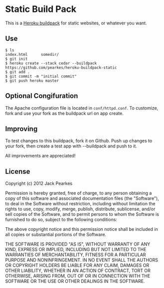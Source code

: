 Static Build Pack
========================

This is a [Heroku buildpack](http://devcenter.heroku.com/articles/buildpack) for static websites, or whatever you want.

Use
-------

    $ ls
    index.html      somedir/
    $ git init
    $ heroku create --stack cedar --buildpack https://github.com/pearkes/heroku-buildpack-static
    $ git add .
    $ git commit -m "initial commit"
    $ git push heroku master

Optional Congifuration
-------
The Apache configuration file is located in `conf/httpd.conf`. To customize, fork and use your fork as the buildpack url on app create.

Improving
-------

To test changes to this buildpack, fork it on Github. Push up changes to your fork, then create a test app with --buildpack <your-github-url> and push to it.

All improvements are appreciated!

License
-------

Copyright (c) 2012 Jack Pearkes

Permission is hereby granted, free of charge, to any person obtaining a copy of this software and associated documentation files (the "Software"), to deal in the Software without restriction, including without limitation the rights to use, copy, modify, merge, publish, distribute, sublicense, and/or sell copies of the Software, and to permit persons to whom the Software is furnished to do so, subject to the following conditions:

The above copyright notice and this permission notice shall be included in all copies or substantial portions of the Software.

THE SOFTWARE IS PROVIDED "AS IS", WITHOUT WARRANTY OF ANY KIND, EXPRESS OR IMPLIED, INCLUDING BUT NOT LIMITED TO THE WARRANTIES OF MERCHANTABILITY, FITNESS FOR A PARTICULAR PURPOSE AND NONINFRINGEMENT. IN NO EVENT SHALL THE AUTHORS OR COPYRIGHT HOLDERS BE LIABLE FOR ANY CLAIM, DAMAGES OR OTHER LIABILITY, WHETHER IN AN ACTION OF CONTRACT, TORT OR OTHERWISE, ARISING FROM, OUT OF OR IN CONNECTION WITH THE SOFTWARE OR THE USE OR OTHER DEALINGS IN THE SOFTWARE.
